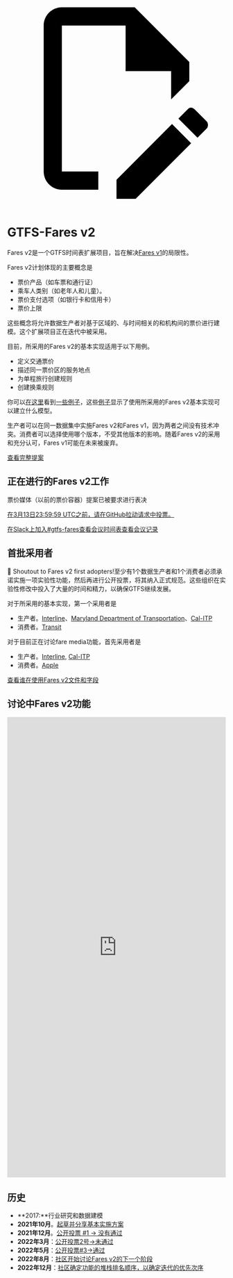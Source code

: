 <a class="pencil-link" href="https://github.com/MobilityData/gtfs.org/edit/main/docs/extensions/fare-extension.md" title="Edit this page" target="_blank">
    <svg class="pencil" xmlns="http://www.w3.org/2000/svg" viewBox="0 0 24 24"><path d="M10 20H6V4h7v5h5v3.1l2-2V8l-6-6H6c-1.1 0-2 .9-2 2v16c0 1.1.9 2 2 2h4v-2m10.2-7c.1 0 .3.1.4.2l1.3 1.3c.2.2.2.6 0 .8l-1 1-2.1-2.1 1-1c.1-.1.2-.2.4-.2m0 3.9L14.1 23H12v-2.1l6.1-6.1 2.1 2.1Z"></path></svg>
  </a>

# GTFS-Fares v2

Fares v2是一个GTFS时间表扩展项目，旨在解决[Fares v1](/schedule/examples/fares-v1)的局限性。

Fares v2计划体现的主要概念是

- 票价产品（如车票和通行证）
- 乘车人类别（如老年人和儿童）。
- 票价支付选项（如银行卡和信用卡）
- 票价上限

这些概念将允许数据生产者对基于区域的、与时间相关的和机构间的票价进行建模。这个扩展项目正在迭代中被采用。

目前，所采用的Fares v2的基本实现适用于以下用例。

- 定义交通票价
- 描述同一票价区的服务地点
- 为单程旅行创建规则
- 创建换乘规则

你可以[在这里](/schedule/examples/fares-v2)看到[一些例子](/schedule/examples/fares-v2)，这些[例子](/schedule/examples/fares-v2)显示了使用所采用的Fares v2基本实现可以建立什么模型。

生产者可以在同一数据集中实施Fares v2和Fares v1，因为两者之间没有技术冲突。消费者可以选择使用哪个版本，不受其他版本的影响。随着Fares v2的采用和充分认可，Fares v1可能在未来被废弃。

<a class="button no-icon" target="_blank" href="https://share.mobilitydata.org/gtfs-fares-v2">查看完整提案</a>

## 正在进行的Fares v2工作

票价媒体（以前的票价容器）提案已被要求进行表决

[在3月13日23:59:59 UTC之前，请在GitHub拉动请求中投票。](https://github.com/google/transit/pull/355#issuecomment-1456392466)

<a class="button no-icon" target="_blank" href="https://share.mobilitydata.org/slack">在Slack上加入#gtfs-fares查看</a><a class="button no-icon" target="_blank" href="https://www.eventbrite.ca/e/specifications-discussions-gtfs-fares-v2-monthly-meetings-tickets-522966225057">会议时间表查看</a><a class="button no-icon" target="_blank" href="https://docs.google.com/document/d/1d3g5bMXupdElCKrdv6rhFNN11mrQgEk-ibA7wdqVLTU/edit">会议记录</a>

## 首批采用者

🎉 Shoutout to Fares v2 first adopters!至少有1个数据生产者和1个消费者必须承诺实施一项实验性功能，然后再进行公开投票，将其纳入正式规范。这些组织在实验性修改中投入了大量的时间和精力，以确保GTFS继续发展。

对于所采用的基本实现，第一个采用者是

- 生产者。[Interline](https://www.interline.io/)、[Maryland Department of Transportation](https://www.mta.maryland.gov/developer-resources)、[Cal-ITP](https://dot.ca.gov/cal-itp/cal-itp-gtfs)
- 消费者。[Transit](https://transitapp.com/)

对于目前正在讨论fare media功能，首先采用者是

- 生产者。[Interline](https://www.interline.io/), [Cal-ITP](https://dot.ca.gov/cal-itp/cal-itp-gtfs)
- 消费者。[Apple](https://www.apple.com/)

<a class="button no-icon" target="_blank" href="https://docs.google.com/spreadsheets/d/1jpKjz6MbCD2XPhmIP11EDi-P2jMh7x2k-oHS-pLf2vI/edit?usp=sharing">查看谁在使用Fares v2文件和字段</a>

## 讨论中Fares v2功能

<iframe src="https://portal.productboard.com/rhk8dbtic1iqakfznucry448" frameborder="0" width="100%", style="min-height:1060px"></iframe>

## 历史

- **2017:**行业研究和数据建模
- **2021年10月**。[起草并分享基本实施方案](https://github.com/google/transit/pull/286#issue-1026848880)
- **2021年12月**。[公开投票 #1 → 没有通过](https://github.com/google/transit/pull/286#issuecomment-990258396)
- **2022年3月**：[公开投票2号→未通过](https://github.com/google/transit/pull/286#issuecomment-1080716109)
- **2022年5月**：[公开投票#3→通过](https://github.com/google/transit/pull/286#issuecomment-1121392932)
- **2022年8月**：[社区开始讨论Fares v2的下一个阶段](https://github.com/google/transit/issues/341)
- **2022年12月**：[社区确定功能的堆栈排名顺序，以确定迭代的优先次序](https://github.com/google/transit/issues/341#issuecomment-1339947915)
